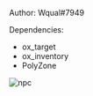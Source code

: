 Author: Wqual#7949

Dependencies:
- ox_target
- ox_inventory
- PolyZone


![npc](https://github.com/Wqual/wql-carthief/assets/130603719/ac90cbb3-2423-409e-a54c-8232c1962d0f)

